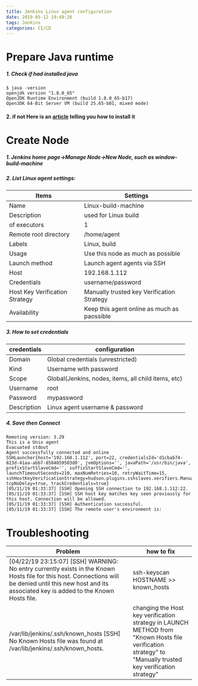 ```yaml
---
title: Jenkins Linux agent configuration
date: 2019-05-12 19:49:20
tags: Jenkins
categories: CI/CD
---
```


# Prepare Java runtime
##### 1. Check if had installed java
```
$ java -version
openjdk version "1.8.0_65"
OpenJDK Runtime Environment (build 1.8.0_65-b17)
OpenJDK 64-Bit Server VM (build 25.65-b01, mixed mode)
```
#### 2. if not Here is an [article](https://www.javahelps.com/2015/03/install-oracle-jdk-in-ubuntu.html) telling you how to install it 

# Create Node
##### 1. Jenkins home page->Manage Node->New Node, such as window-build-machine
##### 2. List Linux agent settings:

| Items | Settings |   
|---|---|
| Name | Linux-build-machine |   
| Description | used for Linux build | 
| of executors | 1 |  
| Remote root directory | /home/agent |  
| Labels | Linux, build |  
| Usage | Use this node as much as possible  |  
| Launch method	| Launch agent agents via SSH |  
| Host | 192.168.1.112 |
| Credentials | username/password|
| Host Key Verification Strategy | Manually trusted key Verification Strategy |
| Availability | Keep this agent online as much as paossible |

##### 3. How to set credentials

| credentials | configuration |   
|---|---|
| Domain | Global credentials (unrestricted) |   
| Kind | Username with password | 
| Scope | Global(Jenkins, nodes, items, all child items, etc) |  
| Username | root |  
| Password | mypassword |  
| Description | Linux agent username & password |  

##### 4. Save then Connect
```
Remoting version: 3.29
This is a Unix agent
Evacuated stdout
Agent successfully connected and online
SSHLauncher{host='192.168.1.112', port=22, credentialsId='d1cbab74-823d-41aa-abb7-8584859503d0', jvmOptions='', javaPath='/usr/bin/java',
prefixStartSlaveCmd='', suffixStartSlaveCmd='', launchTimeoutSeconds=210, maxNumRetries=10, retryWaitTime=15,
sshHostKeyVerificationStrategy=hudson.plugins.sshslaves.verifiers.ManuallyTrustedKeyVerificationStrategy, tcpNoDelay=true, trackCredentials=true}
[05/11/19 01:33:37] [SSH] Opening SSH connection to 192.168.1.112:22.
[05/11/19 01:33:37] [SSH] SSH host key matches key seen previously for this host. Connection will be allowed.
[05/11/19 01:33:37] [SSH] Authentication successful.
[05/11/19 01:33:37] [SSH] The remote user's environment is:
```

# Troubleshooting
| Problem  | how to fix |   
|---|---|
| [04/22/19 23:15:07] [SSH] WARNING: No entry currently exists in the Known Hosts file for this host. Connections will be denied until this new host and its associated key is added to the Known Hosts file. | ssh-keyscan HOSTNAME >> known_hosts |   
| /var/lib/jenkins/.ssh/known_hosts [SSH] No Known Hosts file was found at /var/lib/jenkins/.ssh/known_hosts. | changing the Host key verification strategy in LAUNCH METHOD from "Known Hosts file verification strategy" to "Manually trusted key verification strategy" | 